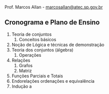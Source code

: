 Prof. Marcos Allan - marcosallan@atec.sp.gov.br


<h2>Cronograma e Plano de Ensino</h2>
<ol>
  <li>Teoria de conjuntos
    <ol>
      <li>Conceitos básicos</li>
    </ol>
  </li>
  <li>Noção de Lógica e técnicas de demonstração</li>
  <li>Teoria dos conjuntos (álgebra)
    <ol>
      <li>Operações</li>
    </ol>
  </li>
  <li> Relações
	  <ol>
		  <li>Grafos</li>
		  <li>Matriz</li>
	  </ol>
  </li>
  <li> Funções Parciais e Totais </li>
  <li> Endorelações ordenações e equivalência </li>
  <li> Indução a </li>
</ol>


